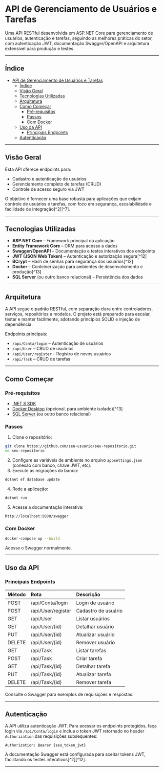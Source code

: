 # API de Gerenciamento de Usuários e Tarefas

Uma API RESTful desenvolvida em ASP.NET Core para gerenciamento de usuários, autenticação e tarefas, seguindo as melhores práticas do setor, com autenticação JWT, documentação Swagger/OpenAPI e arquitetura extensível para produção e testes.

---

## Índice

- [API de Gerenciamento de Usuários e Tarefas](#api-de-gerenciamento-de-usuários-e-tarefas)
  - [Índice](#índice)
  - [Visão Geral](#visão-geral)
  - [Tecnologias Utilizadas](#tecnologias-utilizadas)
  - [Arquitetura](#arquitetura)
  - [Como Começar](#como-começar)
    - [Pré-requisitos](#pré-requisitos)
    - [Passos](#passos)
    - [Com Docker](#com-docker)
  - [Uso da API](#uso-da-api)
    - [Principais Endpoints](#principais-endpoints)
  - [Autenticação](#autenticação)

---

## Visão Geral

Esta API oferece endpoints para:

- Cadastro e autenticação de usuários
- Gerenciamento completo de tarefas (CRUD)
- Controle de acesso seguro via JWT

O objetivo é fornecer uma base robusta para aplicações que exijam controle de usuários e tarefas, com foco em segurança, escalabilidade e facilidade de integração[^2][^7].

---

## Tecnologias Utilizadas

- **ASP.NET Core** – Framework principal da aplicação
- **Entity Framework Core** – ORM para acesso a dados
- **Swagger/OpenAPI** – Documentação e testes interativos dos endpoints
- **JWT (JSON Web Token)** – Autenticação e autorização segura[^12]
- **BCrypt** – Hash de senhas para segurança dos usuários[^12]
- **Docker** – Conteinerização para ambientes de desenvolvimento e produção[^13]
- **SQL Server** (ou outro banco relacional) – Persistência dos dados

---

## Arquitetura

A API segue o padrão RESTful, com separação clara entre controladores, serviços, repositórios e modelos. O projeto está preparado para escalar, testar e manter facilmente, adotando princípios SOLID e injeção de dependência.

Endpoints principais:

- `/api/Conta/login` – Autenticação de usuários
- `/api/User` – CRUD de usuários
- `/api/User/register` – Registro de novos usuários
- `/api/Task` – CRUD de tarefas

---

## Como Começar

### Pré-requisitos

- [.NET 8 SDK](https://dotnet.microsoft.com/download)
- [Docker Desktop](https://www.docker.com/products/docker-desktop) (opcional, para ambiente isolado)[^13]
- [SQL Server](https://www.microsoft.com/en-us/sql-server/sql-server-downloads) (ou outro banco relacional)


### Passos

1. Clone o repositório:

```bash
git clone https://github.com/seu-usuario/seu-repositorio.git
cd seu-repositorio
```

2. Configure as variáveis de ambiente no arquivo `appsettings.json` (conexão com banco, chave JWT, etc).
3. Execute as migrações do banco:

```bash
dotnet ef database update
```

4. Rode a aplicação:

```bash
dotnet run
```

5. Acesse a documentação interativa:

```
http://localhost:5000/swagger
```


### Com Docker

```bash
docker-compose up --build
```

Acesse o Swagger normalmente.

---

## Uso da API

### Principais Endpoints

| Método | Rota | Descrição |
| :-- | :-- | :-- |
| POST | /api/Conta/login | Login de usuário |
| POST | /api/User/register | Cadastro de usuário |
| GET | /api/User | Listar usuários |
| GET | /api/User/{id} | Detalhar usuário |
| PUT | /api/User/{id} | Atualizar usuário |
| DELETE | /api/User/{id} | Remover usuário |
| GET | /api/Task | Listar tarefas |
| POST | /api/Task | Criar tarefa |
| GET | /api/Task/{id} | Detalhar tarefa |
| PUT | /api/Task/{id} | Atualizar tarefa |
| DELETE | /api/Task/{id} | Remover tarefa |

Consulte o Swagger para exemplos de requisições e respostas.

---

## Autenticação

A API utiliza autenticação JWT. Para acessar os endpoints protegidos, faça login via `/api/Conta/login` e inclua o token JWT retornado no header `Authorization` das requisições subsequentes:

```
Authorization: Bearer {seu_token_jwt}
```

A documentação Swagger está configurada para aceitar tokens JWT, facilitando os testes interativos[^2][^12].

---
